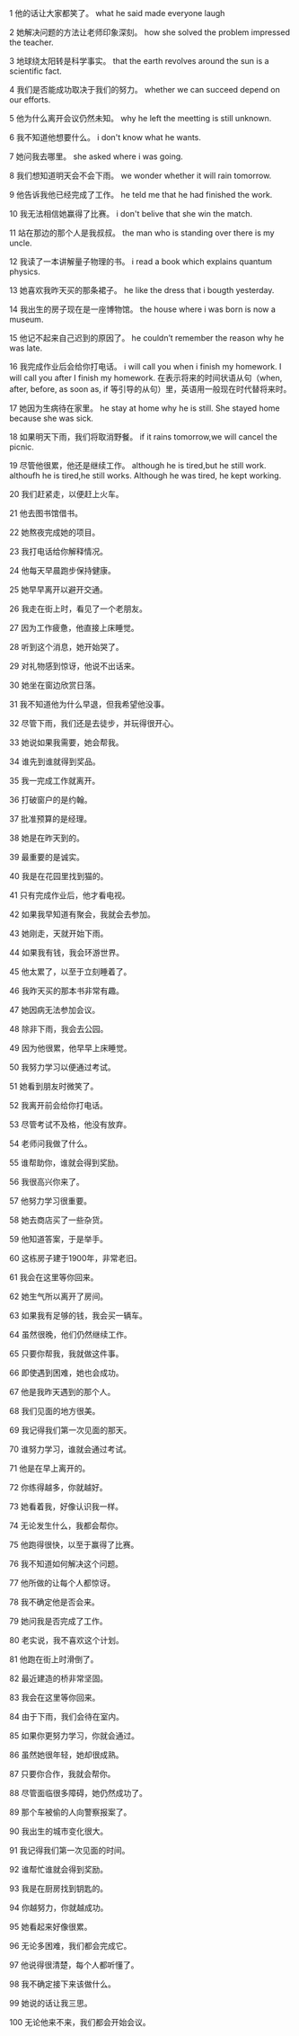 1
他的话让大家都笑了。
what he said made everyone laugh

2
她解决问题的方法让老师印象深刻。
how she solved the problem impressed the teacher.

3
地球绕太阳转是科学事实。
that the earth revolves around the sun is a scientific fact.

4
我们是否能成功取决于我们的努力。
whether we can succeed depend on our efforts. 

5
他为什么离开会议仍然未知。
why he left the meetting is still unknown.

6
我不知道他想要什么。
i don't know what he wants. 

7
她问我去哪里。
she asked where i was going.

8
我们想知道明天会不会下雨。
we wonder whether it will rain tomorrow.

9
他告诉我他已经完成了工作。
he teld me that he had finished the work.

10
我无法相信她赢得了比赛。
i don't belive that she win the match.

11
站在那边的那个人是我叔叔。
the man who is standing over there is my uncle.

12
我读了一本讲解量子物理的书。
i read a book which explains quantum physics.

13
她喜欢我昨天买的那条裙子。
he like the dress that i bougth yesterday.

14
我出生的房子现在是一座博物馆。
the house where i was born is now  a museum.

15
他记不起来自己迟到的原因了。
he couldn’t remember the reason why  he was late.

16
我完成作业后会给你打电话。
i will call you when i finish my homework.
I will call you after I finish my homework.
在表示将来的时间状语从句（when, after, before, as soon as, if 等引导的从句）里，英语用一般现在时代替将来时。

17
她因为生病待在家里。
he stay at home why he is still.
She stayed home because she was sick.

18
如果明天下雨，我们将取消野餐。
if it rains tomorrow,we will cancel the picnic.

19
尽管他很累，他还是继续工作。
although he is tired,but he still work.
althoufh he is tired,he still works.
Although he was tired, he kept working.

20
我们赶紧走，以便赶上火车。


21
他去图书馆借书。


22
她熬夜完成她的项目。


23
我打电话给你解释情况。


24
他每天早晨跑步保持健康。


25
她早早离开以避开交通。


26
我走在街上时，看见了一个老朋友。


27
因为工作疲惫，他直接上床睡觉。


28
听到这个消息，她开始哭了。


29
对礼物感到惊讶，他说不出话来。


30
她坐在窗边欣赏日落。


31
我不知道他为什么早退，但我希望他没事。


32
尽管下雨，我们还是去徒步，并玩得很开心。


33
她说如果我需要，她会帮我。


34
谁先到谁就得到奖品。


35
我一完成工作就离开。


36
打破窗户的是约翰。


37
批准预算的是经理。


38
她是在昨天到的。


39
最重要的是诚实。


40
我是在花园里找到猫的。

41
只有完成作业后，他才看电视。

42
如果我早知道有聚会，我就会去参加。

43
她刚走，天就开始下雨。

44
如果我有钱，我会环游世界。

45
他太累了，以至于立刻睡着了。

46
我昨天买的那本书非常有趣。

47
她因病无法参加会议。

48
除非下雨，我会去公园。

49
因为他很累，他早早上床睡觉。

50
我努力学习以便通过考试。

51
她看到朋友时微笑了。

52
我离开前会给你打电话。

53
尽管考试不及格，他没有放弃。

54
老师问我做了什么。

55
谁帮助你，谁就会得到奖励。

56
我很高兴你来了。

57
他努力学习很重要。

58
她去商店买了一些杂货。

59
他知道答案，于是举手。

60
这栋房子建于1900年，非常老旧。

61
我会在这里等你回来。

62
她生气所以离开了房间。

63
如果我有足够的钱，我会买一辆车。

64
虽然很晚，他们仍然继续工作。

65
只要你帮我，我就做这件事。

66
即使遇到困难，她也会成功。

67
他是我昨天遇到的那个人。

68
我们见面的地方很美。

69
我记得我们第一次见面的那天。

70
谁努力学习，谁就会通过考试。

71
他是在早上离开的。

72
你练得越多，你就越好。

73
她看着我，好像认识我一样。

74
无论发生什么，我都会帮你。

75
他跑得很快，以至于赢得了比赛。

76
我不知道如何解决这个问题。

77
他所做的让每个人都惊讶。

78
我不确定他是否会来。

79
她问我是否完成了工作。

80
老实说，我不喜欢这个计划。

81
他跑在街上时滑倒了。

82
最近建造的桥非常坚固。

83
我会在这里等你回来。

84
由于下雨，我们会待在室内。

85
如果你更努力学习，你就会通过。

86
虽然她很年轻，她却很成熟。

87
只要你合作，我就会帮你。

88
尽管面临很多障碍，她仍然成功了。

89
那个车被偷的人向警察报案了。

90
我出生的城市变化很大。

91
我记得我们第一次见面的时间。

92
谁帮忙谁就会得到奖励。

93
我是在厨房找到钥匙的。

94
你越努力，你就越成功。

95
她看起来好像很累。

96
无论多困难，我们都会完成它。

97
他说得很清楚，每个人都听懂了。

98
我不确定接下来该做什么。

99
她说的话让我三思。

100
无论他来不来，我们都会开始会议。

